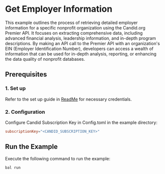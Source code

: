 # Get Employer Information

This example outlines the process of retrieving detailed employer information for a specific nonprofit organization using the Candid.org Premier API. It focuses on extracting comprehensive data, including advanced financial analysis, leadership information, and in-depth program descriptions. By making an API call to the Premier API with an organization's EIN (Employer Identification Number), developers can access a wealth of information that can be used for in-depth analysis, reporting, or enhancing the data quality of nonprofit databases.

## Prerequisites

### 1. Set up
Refer to the set up guide in [ReadMe](../../README.md) for necessary credentials.

### 2. Configuration

Configure Candid Subscription Key in Config.toml in the example directory:

```toml
subscriptionKey="<CANDID_SUBSCRIPTION_KEY>"
```

## Run the Example

Execute the following command to run the example:

```bash
bal run
```
